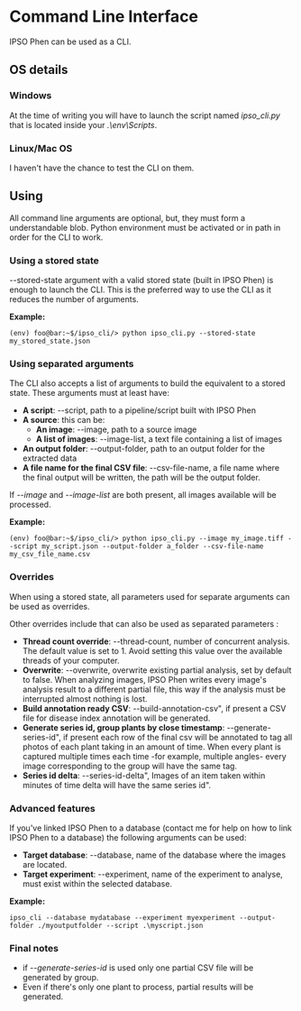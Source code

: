 # Command Line Interface

IPSO Phen can be used as a CLI.  

## OS details

### Windows

At the time of writing you will have to launch the script named *ipso_cli.py* that is located inside your *.\env\Scripts*.

### Linux/Mac OS

I haven't have the chance to test the CLI on them.

## Using

All command line arguments are optional, but, they must form a understandable blob.
Python environment must be activated or in path in order for the CLI to work.

### Using a stored state

--stored-state argument with a valid stored state (built in IPSO Phen) is enough to launch the CLI. This is the preferred way to use the CLI as it reduces the number of arguments.

**Example:**

```console
(env) foo@bar:~$/ipso_cli/> python ipso_cli.py --stored-state my_stored_state.json
```

### Using separated arguments

The CLI also accepts a list of arguments to build the equivalent to a stored state. These arguments must at least have:

- **A script**: --script, path to a pipeline/script built with IPSO Phen
- **A source**: this can be:
  - **An image**: --image, path to a source image
  - **A list of images**: --image-list, a text file containing a list of images
- **An output folder**: --output-folder, path to an output folder for the extracted data
- **A file name for the final CSV file**: --csv-file-name, a file name where the final output will be written, the path will be the output folder.

If _--image_ and _--image-list_ are both present, all images available will be processed.

**Example:**

```console
(env) foo@bar:~$/ipso_cli/> python ipso_cli.py --image my_image.tiff --script my_script.json --output-folder a_folder --csv-file-name my_csv_file_name.csv
```

### Overrides

When using a stored state, all parameters used for separate arguments can be used as overrides.

Other overrides include that can also be used as separated parameters :

- **Thread count override**: --thread-count, number of concurrent analysis. The default value is set to 1. Avoid setting this value over the available threads of your computer.
- **Overwrite**: --overwrite, overwrite existing partial analysis, set by default to false. When analyzing images, IPSO Phen writes every image's analysis result to a different partial file, this way if the analysis must be interrupted almost nothing is lost.
- **Build annotation ready CSV**: --build-annotation-csv", if present a CSV file for disease index annotation will be generated.
- **Generate series id, group plants by close timestamp**: --generate-series-id", if present each row of the final csv will be annotated to tag all photos of each plant taking in an amount of time. When every plant is captured multiple times each time -for example, multiple angles- every image corresponding to the group will have the same tag.
- **Series id delta**: --series-id-delta", Images of an item taken within minutes of time delta will have the same series id".

### Advanced features

If you've linked IPSO Phen to a database (contact me for help on how to link IPSO Phen to a database) the following arguments can be used:

- **Target database**: --database, name of the database where the images are located.
- **Target experiment**: --experiment, name of the experiment to analyse, must exist within the selected database.

**Example:**

``` console
ipso_cli --database mydatabase --experiment myexperiment --output-folder ./myoutputfolder --script .\myscript.json
```

### Final notes

- if _--generate-series-id_ is used only one partial CSV file will be generated by group.
- Even if there's only one plant to process, partial results will be generated.

